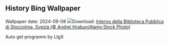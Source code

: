 ## History Bing Wallpaper
Wallpaper date: 2024-09-08
![](https://www.bing.com/th?id=OHR.StockholmLibrary_IT-IT4633404015_UHD.jpg&w=1000)Download: [Interno della Biblioteca Pubblica di Stoccolma, Svezia (© Andrei Hrabun/Alamy Stock Photo)](https://www.bing.com/th?id=OHR.StockholmLibrary_IT-IT4633404015_UHD.jpg)

Auto get programm by LtgX

